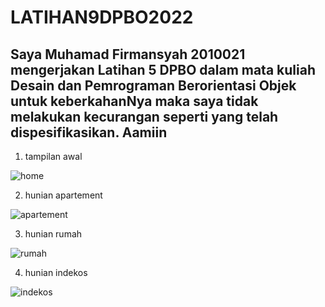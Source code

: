 # LATIHAN9DPBO2022

## Saya Muhamad Firmansyah 2010021 mengerjakan Latihan 5 DPBO dalam mata kuliah Desain dan Pemrograman Berorientasi Objek untuk keberkahanNya maka saya tidak melakukan kecurangan seperti yang telah dispesifikasikan. Aamiin

1. tampilan awal

![home](https://user-images.githubusercontent.com/99308745/163659500-179a56f2-250d-4885-990a-e318c3d70057.jpg)

2. hunian apartement

![apartement](https://user-images.githubusercontent.com/99308745/163659502-12a1b9d9-5e75-46be-8b77-230601e9d933.jpg)

3. hunian rumah

![rumah](https://user-images.githubusercontent.com/99308745/163659505-7a5f155e-8fec-4b31-9bf6-f0d04dd3b74f.jpg)

4. hunian indekos

![indekos](https://user-images.githubusercontent.com/99308745/163659508-f545f6d4-c6fc-4bd0-a1dc-ae218769523d.jpg)
